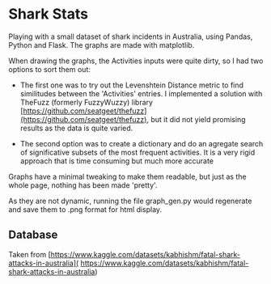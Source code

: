 # Shark Stats


Playing with a small dataset of shark incidents in Australia, using Pandas, Python and Flask. The graphs are made with matplotlib.

When drawing the graphs, the Activities inputs were quite dirty, so I had two options to sort them out:

- The first one was to try out the Levenshtein Distance metric to find similitudes between the 'Activities' entries. I implemented a solution with  TheFuzz (formerly FuzzyWuzzy) library [https://github.com/seatgeet/thefuzz](https://github.com/seatgeet/thefuzz), but it did not yield promising results as the data is quite varied.

- The second option was to create a dictionary and do an agregate search of significative subsets of the most frequent activities. It is a very rigid approach that is time consuming but much more accurate


Graphs have a minimal tweaking to make them readable, but just as the whole page, nothing has been made 'pretty'.

As they are not dynamic, running the file graph_gen.py would regenerate and save them to .png format for html display.


## Database
Taken from [https://www.kaggle.com/datasets/kabhishm/fatal-shark-attacks-in-australia](
https://www.kaggle.com/datasets/kabhishm/fatal-shark-attacks-in-australia)